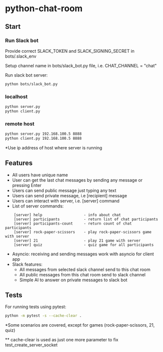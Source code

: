 # python-chat-room
## Start
### Run Slack bot
Provide correct SLACK_TOKEN and SLACK_SIGNING_SECRET in bots/.slack_env

Setup channel name in bots/slack_bot.py file, i.e. CHAT_CHANNEL = "chat"

Run slack bot server:
```bash
python bots/slack_bot.py
```
### localhost
```bash
python server.py
python client.py
```
### remote host
```bash
python server.py 192.168.100.5 8888
python client.py 192.168.100.5 8888
```
*Use ip address of host where server is running
## Features
- All users have unique name
- User can get the last chat messages by sending any message or pressing Enter
- Users can send public message just typing any text
- Users can send private message, i.e [recipient] message
- Users can interact with server, i.e. [server] command
- List of server commands:
```
    [server] help                   - info about chat
    [server] participants           - return list of chat participants
    [server] participants-count     - return count of chat participants
    [server] rock-paper-scissors    - play rock-paper-scissors game with server
    [server] 21                     - play 21 game with server
    [server] quiz                   - quiz game for all participants
```
- Asyncio: receiving and sending messages work with asyncio for client app
- Slack features:
  - All messages from selected slack channel send to this chat room
  - All public messages from this chat room send to slack channel
  - Simple AI to answer on private messages to slack bot

## Tests
For running tests using pytest:
```bash
python -m pytest -s --cache-clear .
```
*Some scenarios are covered, except for games (rock-paper-scissors, 21, quiz)

** cache-clear is used as just one more parameter to fix test_create_server_socket
